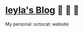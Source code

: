 [leyla's Blog](http://leylakapi.github.io/)  :tada:  :car: :dash:
===================

My personal :octocat: website
